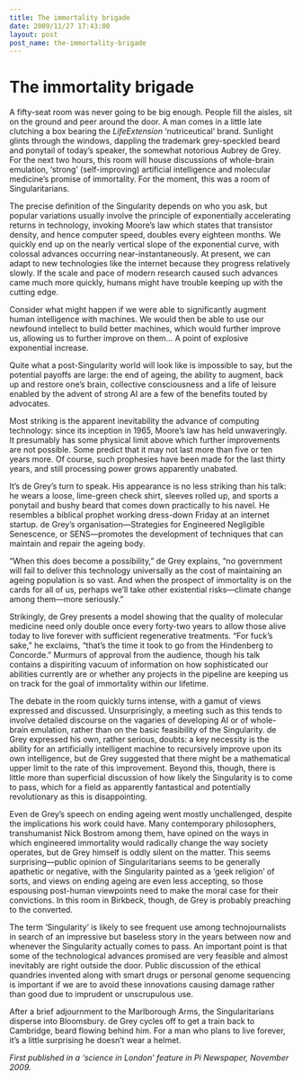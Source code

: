 ```yaml
---
title: The immortality brigade
date: 2009/11/27 17:43:00
layout: post
post_name: the-immortality-brigade
---
```

# The immortality brigade

A fifty-seat room was never going to be big enough. People fill the aisles, sit on the ground and peer around the door. A man comes in a little late clutching a box bearing the _LifeExtension_ ‘nutriceutical’ brand. Sunlight glints through the windows, dappling the trademark grey-speckled beard and ponytail of today’s speaker, the somewhat notorious Aubrey de Grey. For the next two hours, this room will house discussions of whole-brain emulation, ‘strong’ (self-improving) artificial intelligence and molecular medicine’s promise of immortality. For the moment, this was a room of Singularitarians.

The precise definition of the Singularity depends on who you ask, but popular variations usually involve the principle of exponentially accelerating returns in technology, invoking Moore’s law which states that transistor density, and hence computer speed, doubles every eighteen months. We quickly end up on the nearly vertical slope of the exponential curve, with colossal advances occurring near-instantaneously. At present, we can adapt to new technologies like the internet because they progress relatively slowly. If the scale and pace of modern research caused such advances came much more quickly, humans might have trouble keeping up with the cutting edge.

Consider what might happen if we were able to significantly augment human intelligence with machines. We would then be able to use our newfound intellect to build better machines, which would further improve us, allowing us to further improve on them… A point of explosive exponential increase.

Quite what a post-Singularity world will look like is impossible to say, but the potential payoffs are large: the end of ageing, the ability to augment, back up and restore one’s brain, collective consciousness and a life of leisure enabled by the advent of strong AI are a few of the benefits touted by advocates.

Most striking is the apparent inevitability the advance of computing technology: since its inception in 1965, Moore’s law has held unwaveringly. It presumably has some physical limit above which further improvements are not possible. Some predict that it may not last more than five or ten years more. Of course, such prophesies have been made for the last thirty years, and still processing power grows apparently unabated.

It’s de Grey’s turn to speak. His appearance is no less striking than his talk: he wears a loose, lime-green check shirt, sleeves rolled up, and sports a ponytail and bushy beard that comes down practically to his navel. He resembles a biblical prophet working dress-down Friday at an internet startup. de Grey’s organisation—Strategies for Engineered Negligible Senescence, or SENS—promotes the development of techniques that can maintain and repair the ageing body.

“When this does become a possibility,” de Grey explains, “no government will fail to deliver this technology universally as the cost of maintaining an ageing population is so vast. And when the prospect of immortality is on the cards for all of us, perhaps we’ll take other existential risks—climate change among them—more seriously.”

Strikingly, de Grey presents a model showing that the quality of molecular medicine need only double once every forty-two years to allow those alive today to live forever with sufficient regenerative treatments. “For fuck’s sake,” he exclaims, “that’s the time it took to go from the Hindenberg to Concorde.” Murmurs of approval from the audience, though his talk contains a dispiriting vacuum of information on how sophisticated our abilities currently are or whether any projects in the pipeline are keeping us on track for the goal of immortality within our lifetime.

The debate in the room quickly turns intense, with a gamut of views expressed and discussed. Unsurprisingly, a meeting such as this tends to involve detailed discourse on the vagaries of developing AI or of whole-brain emulation, rather than on the basic feasibility of the Singularity. de Grey expressed his own, rather serious, doubts: a key necessity is the ability for an artificially intelligent machine to recursively improve upon its own intelligence, but de Grey suggested that there might be a mathematical upper limit to the rate of this improvement. Beyond this, though, there is little more than superficial discussion of how likely the Singularity is to come to pass, which for a field as apparently fantastical and potentially revolutionary as this is disappointing.

Even de Grey’s speech on ending ageing went mostly unchallenged, despite the implications his work could have. Many contemporary philosophers, transhumanist Nick Bostrom among them, have opined on the ways in which engineered immortality would radically change the way society operates, but de Grey himself is oddly silent on the matter. This seems surprising—public opinion of Singularitarians seems to be generally apathetic or negative, with the Singularity painted as a ‘geek religion’ of sorts, and views on ending ageing are even less accepting, so those espousing post-human viewpoints need to make the moral case for their convictions. In this room in Birkbeck, though, de Grey is probably preaching to the converted.

The term ‘Singularity’ is likely to see frequent use among technojournalists in search of an impressive but baseless story in the years between now and whenever the Singularity actually comes to pass. An important point is that some of the technological advances promised are very feasible and almost inevitably are right outside the door. Public discussion of the ethical quandries invented along with smart drugs or personal genome sequencing is important if we are to avoid these innovations causing damage rather than good due to imprudent or unscrupulous use.

After a brief adjournment to the Marlborough Arms, the Singularitarians disperse into Bloomsbury. de Grey cycles off to get a train back to Cambridge, beard flowing behind him. For a man who plans to live forever, it’s a little surprising he doesn’t wear a helmet.

_First published in a ‘science in London’ feature in Pi Newspaper, November 2009._
